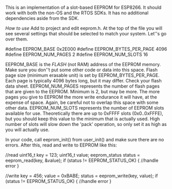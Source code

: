 This is an implementation of a slot-based EEPROM for ESP8266. It should work with both the non-OS and the RTOS SDKs. It has no additional dependencies aside from the SDK.

*How to use*
Add to project and edit eeprom.h. At the top of the file you will see several settings that should be selected to match your system. Let''s go over them.

#define EEPROM_BASE 						0x2E000
#define EEPROM_BYTES_PER_PAGE 	4096
#define EEPROM_NUM_PAGES 				2
#define EEPROM_NUM_SLOTS				16

EEPROM_BASE is the *FLASH* (not RAM) address of the EEPROM memory. Make sure you don''t put some other code or data into this space. Flash page size (minimum erasable unit) is set by EEPROM_BYTES_PER_PAGE. Each page is typically 4096 bytes long, but it may differ. Check your flash data sheet. EEPROM_NUM_PAGES represents the number of flash pages that are given to the EEPROM. Minimum is 2, but may be more. The more pages you give to EEPROM the more write endurance it will have, at the expense of space. Again, be careful not to overlap this space with some other data. EEPROM_NUM_SLOTS represents the number of EEPROM slots available for use. Theoretically there are up to 0xFFFF slots (0x0..0xFFFE), but you should keep this value to the minimum that is actually used. High number of slots will slow down the 'pack' operation, so only set it as high as you will actually use.

In your code, call eeprom_init() from user_init() and make sure there are no errors. After this, read and write to EEPROM like this:

//read
uint16_t key = 123;
uint16_t value;
eeprom_status status = eeprom_read(key, &value);
if (status != EEPROM_STATUS_OK) {
  //handle error
}

//write
key = 456;
value = 0xBABE;
status = eeprom_write(key, value);
if (status != EEPROM_STATUS_OK) {
  //handle error
}

